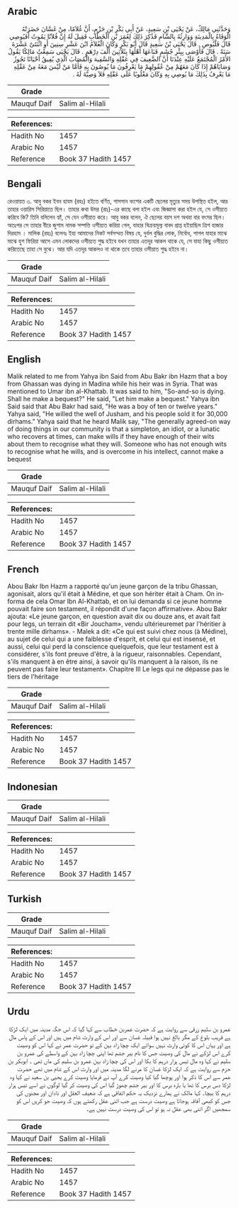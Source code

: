 ## Arabic


<div dir="rtl" lang="ar" style={{fontSize:'larger',backgroundColor:'#f8f9fa',padding:20}}>
وَحَدَّثَنِي مَالِكٌ، عَنْ يَحْيَى بْنِ سَعِيدٍ، عَنْ أَبِي بَكْرِ بْنِ حَزْمٍ، أَنَّ غُلاَمًا، مِنْ غَسَّانَ حَضَرَتْهُ الْوَفَاةُ بِالْمَدِينَةِ وَوَارِثُهُ بِالشَّامِ فَذُكِرَ ذَلِكَ لِعُمَرَ بْنِ الْخَطَّابِ فَقِيلَ لَهُ إِنَّ فُلاَنًا يَمُوتُ أَفَيُوصِي قَالَ فَلْيُوصِ ‏.‏ قَالَ يَحْيَى بْنُ سَعِيدٍ قَالَ أَبُو بَكْرٍ وَكَانَ الْغُلاَمُ ابْنَ عَشْرِ سِنِينَ أَوِ اثْنَتَىْ عَشْرَةَ سَنَةً ‏.‏ قَالَ فَأَوْصَى بِبِئْرِ جُشَمٍ فَبَاعَهَا أَهْلُهَا بِثَلاَثِينَ أَلْفَ دِرْهَمٍ ‏.‏ قَالَ يَحْيَى سَمِعْتُ مَالِكًا يَقُولُ الأَمْرُ الْمُجْتَمَعُ عَلَيْهِ عِنْدَنَا أَنَّ الضَّعِيفَ فِي عَقْلِهِ وَالسَّفِيهَ وَالْمُصَابَ الَّذِي يُفِيقُ أَحْيَانًا تَجُوزُ وَصَايَاهُمْ إِذَا كَانَ مَعَهُمْ مِنْ عُقُولِهِمْ مَا يَعْرِفُونَ مَا يُوصُونَ بِهِ فَأَمَّا مَنْ لَيْسَ مَعَهُ مِنْ عَقْلِهِ مَا يَعْرِفُ بِذَلِكَ مَا يُوصِي بِهِ وَكَانَ مَغْلُوبًا عَلَى عَقْلِهِ فَلاَ وَصِيَّةَ لَهُ ‏.‏
</div>
<div style={{backgroundColor:'#f8f9fa',padding:20, marginBottom: 10}}><table> <thead> <tr> <th>Grade</th> <th></th> </tr> </thead> <tbody> <tr><td>Mauquf Daif</td><td>Salim al-Hilali</td></tr></tbody></table><table> <thead> <tr> <th>References:</th> <th></th> </tr> </thead> <tbody><tr><td>Hadith No</td><td>1457</td></tr><tr><td>Arabic No</td><td>1457</td></tr><tr><td>Reference</td><td>Book 37 Hadith 1457</td></tr></tbody></table></div>

## Bengali


<div dir="ltr" lang="bn" style={{fontSize:'larger',backgroundColor:'#f8f9fa',padding:20}}>
রেওয়ায়ত ৩. আবু বকর ইবন হাযম (রহঃ) হইতে বর্ণিত, গাসসান বংশের একটি ছেলের মৃত্যুর সময় উপস্থিত হইল, আর তাহার ওয়ারিস সিরিয়াতে ছিল। তাহার কথা উমর (রাঃ)-এর কাছে বলা হইল এবং জিজ্ঞাসা করা হইল যে, সে ওসীয়্যত করিবে কি? তিনি বলিলেন হ্যাঁ, সে যেন ওসীয়াত করে। আবু বকর বলেন, ঐ ছেলের বয়স দশ অথবা বার বৎসর ছিল। অতঃপর সে তাহার বীরে জুশাম নামক সম্পত্তি ওসীয়্যত করিয়া গেল, যাহার বিক্রয়মূল্য বাবদ প্রাপ্ত হইয়াছিল ত্রিশ হাজার দিরহাম । মালিক (রহঃ) বলেনঃ ইহা আমাদের নিকট সর্বসম্মত বিষয় যে, দুর্বল বুদ্ধির লোক, নির্বোধ, পাগল যাহার মাঝে মাঝে হুশ ফিরিয়া আসে এমন লোকদের ওসীয়্যত শুদ্ধ হইবে যখন তাহার এতদূর আকল থাকে যে, সে যাহা কিছু ওসীয়্যত করিতেছে তাহা সে বুঝে। আর যদি এতদূর আকলও না থাকে তবে তাহার ওসীয়াত শুদ্ধ হইবে না।
</div>
<div style={{backgroundColor:'#f8f9fa',padding:20, marginBottom: 10}}><table> <thead> <tr> <th>Grade</th> <th></th> </tr> </thead> <tbody> <tr><td>Mauquf Daif</td><td>Salim al-Hilali</td></tr></tbody></table><table> <thead> <tr> <th>References:</th> <th></th> </tr> </thead> <tbody><tr><td>Hadith No</td><td>1457</td></tr><tr><td>Arabic No</td><td>1457</td></tr><tr><td>Reference</td><td>Book 37 Hadith 1457</td></tr></tbody></table></div>

## English


<div dir="ltr" lang="en" style={{fontSize:'larger',backgroundColor:'#f8f9fa',padding:20}}>
Malik related to me from Yahya ibn Said from Abu Bakr ibn Hazm that a boy from Ghassan was dying in Madina while his heir was in Syria. That was mentioned to Umar ibn al-Khattab. It was said to him, "So-and-so is dying. Shall he make a bequest?" He said, "Let him make a bequest." Yahya ibn Said said that Abu Bakr had said, "He was a boy of ten or twelve years." Yahya said, "He willed the well of Jusham, and his people sold it for 30,000 dirhams." Yahya said that he heard Malik say, "The generally agreed-on way of doing things in our community is that a simpleton, an idiot, or a lunatic who recovers at times, can make wills if they have enough of their wits about them to recognise what they will. Someone who has not enough wits to recognise what he wills, and is overcome in his intellect, cannot make a bequest
</div>
<div style={{backgroundColor:'#f8f9fa',padding:20, marginBottom: 10}}><table> <thead> <tr> <th>Grade</th> <th></th> </tr> </thead> <tbody> <tr><td>Mauquf Daif</td><td>Salim al-Hilali</td></tr></tbody></table><table> <thead> <tr> <th>References:</th> <th></th> </tr> </thead> <tbody><tr><td>Hadith No</td><td>1457</td></tr><tr><td>Arabic No</td><td>1457</td></tr><tr><td>Reference</td><td>Book 37 Hadith 1457</td></tr></tbody></table></div>

## French


<div dir="ltr" lang="fr" style={{fontSize:'larger',backgroundColor:'#f8f9fa',padding:20}}>
Abou Bakr Ibn Hazm a rapporté qu'un jeune garçon de la tribu Ghassan, agonisait, alors qu'il était à Médine, et que son hériter était à Cham. On informa de cela Omar Ibn Al-Khattab, et on lui demanda si ce jeune homme pouvait faire son testament, il répondit d'une façon affirmative». Abou Bakr ajouta: «Le jeune garçon, en question avait dix ou douze ans, et avait fait pour legs, un terrain dit «Bir Joucham», vendu ultérieuremet par l'héritier à trente mille dirhams». - Malek a dit: «Ce qui est suivi chez nous (à Médine), au sujet de celui qui a une faiblesse d'esprit, et celui qui est insensé, et aussi, celui qui perd la conscience quelquefois, que leur testament est à considérer, s'ils font preuve d'être, à la rigueur, raisonnables. Cependant, s'ils manquent à en être ainsi, à savoir qu'ils manquent à la raison, ils ne peuvent pas faire leur testament». Chapitre III Le legs qui ne dépasse pas le tiers de l'héritage
</div>
<div style={{backgroundColor:'#f8f9fa',padding:20, marginBottom: 10}}><table> <thead> <tr> <th>Grade</th> <th></th> </tr> </thead> <tbody> <tr><td>Mauquf Daif</td><td>Salim al-Hilali</td></tr></tbody></table><table> <thead> <tr> <th>References:</th> <th></th> </tr> </thead> <tbody><tr><td>Hadith No</td><td>1457</td></tr><tr><td>Arabic No</td><td>1457</td></tr><tr><td>Reference</td><td>Book 37 Hadith 1457</td></tr></tbody></table></div>

## Indonesian


<div dir="ltr" lang="id" style={{fontSize:'larger',backgroundColor:'#f8f9fa',padding:20}}>

</div>
<div style={{backgroundColor:'#f8f9fa',padding:20, marginBottom: 10}}><table> <thead> <tr> <th>Grade</th> <th></th> </tr> </thead> <tbody> <tr><td>Mauquf Daif</td><td>Salim al-Hilali</td></tr></tbody></table><table> <thead> <tr> <th>References:</th> <th></th> </tr> </thead> <tbody><tr><td>Hadith No</td><td>1457</td></tr><tr><td>Arabic No</td><td>1457</td></tr><tr><td>Reference</td><td>Book 37 Hadith 1457</td></tr></tbody></table></div>

## Turkish


<div dir="ltr" lang="tr" style={{fontSize:'larger',backgroundColor:'#f8f9fa',padding:20}}>

</div>
<div style={{backgroundColor:'#f8f9fa',padding:20, marginBottom: 10}}><table> <thead> <tr> <th>Grade</th> <th></th> </tr> </thead> <tbody> <tr><td>Mauquf Daif</td><td>Salim al-Hilali</td></tr></tbody></table><table> <thead> <tr> <th>References:</th> <th></th> </tr> </thead> <tbody><tr><td>Hadith No</td><td>1457</td></tr><tr><td>Arabic No</td><td>1457</td></tr><tr><td>Reference</td><td>Book 37 Hadith 1457</td></tr></tbody></table></div>

## Urdu


<div dir="rtl" lang="ur" style={{fontSize:'larger',backgroundColor:'#f8f9fa',padding:20}}>
عمرو بن سلیم زرقی سے روایت ہے کہ حضرت عمربن خطاب سے کہا گیا کہ اس جگہ مدینہ میں ایک لڑکا ہے قریب بلوغ کے مگر بالغ نہیں ہوا قبیلہ غسان سے اور اس کے وارث شام میں ہیں اور اس کے پاس مال ہے اور یہاں اس کا کوئی وارث نہیں سوائے ایک چچا زاد بہن کے تو حضرت عمر نے کہا اس کو وصیت کرے اس لڑکے نے مال کی وصیت جس کا نام بیر جشم تھا اپنی چچا زاد بہن کے واسطے کی عمرو بن سلیم نے کہا وہ مال تیس ہزار درہم کا بکا اور اس کی چچا زاد بہن عمرو بن سلیم کی ماں تھی ۔ ابوبکر بن حزم سے روایت ہے کہ ایک لڑکا غسان کا مرنے لگا مدینہ میں اور وارث اس کے شام میں تھے حضرت عمر سے اس کا ذکر ہوا اور پوچھا گیا کیا وصیت کرے آپ نے فرمایا وصیت کرے یحیی بن سعید نے کہا وہ لڑکا دس برس کا تھا یا بارہ برس کا اور بیر جشم چھوڑ گیا اس کی وصیت کر گیا لوگوں نے اسے تیس ہزار درہم کا بیچا۔ کہا مالک نے ہمارے نزدیک یہ حکم اتفاقی ہے کہ ضعیف العقل اور نادان اور مجنوں کی جس کو کبھی آفاقہ ہوجاتا ہے وصیت درست ہے جب اتنی عقل رکھتے ہوں کہ وصیت جو کریں اس کو سمجھیں اگر اتنی بھی عقل نہ ہو تو اس کی وصیت درست نہیں ہے۔
</div>
<div style={{backgroundColor:'#f8f9fa',padding:20, marginBottom: 10}}><table> <thead> <tr> <th>Grade</th> <th></th> </tr> </thead> <tbody> <tr><td>Mauquf Daif</td><td>Salim al-Hilali</td></tr></tbody></table><table> <thead> <tr> <th>References:</th> <th></th> </tr> </thead> <tbody><tr><td>Hadith No</td><td>1457</td></tr><tr><td>Arabic No</td><td>1457</td></tr><tr><td>Reference</td><td>Book 37 Hadith 1457</td></tr></tbody></table></div>